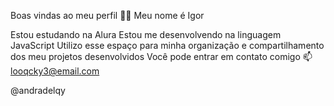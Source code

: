 Boas vindas ao meu perfil 💙💙
Meu nome é Igor

Estou estudando na Alura
Estou me desenvolvendo na linguagem JavaScript
Utilizo esse espaço para minha organização e compartilhamento dos meu projetos desenvolvidos
Você pode entrar em contato comigo 📫
looqcky3@email.com

@andradelqy
